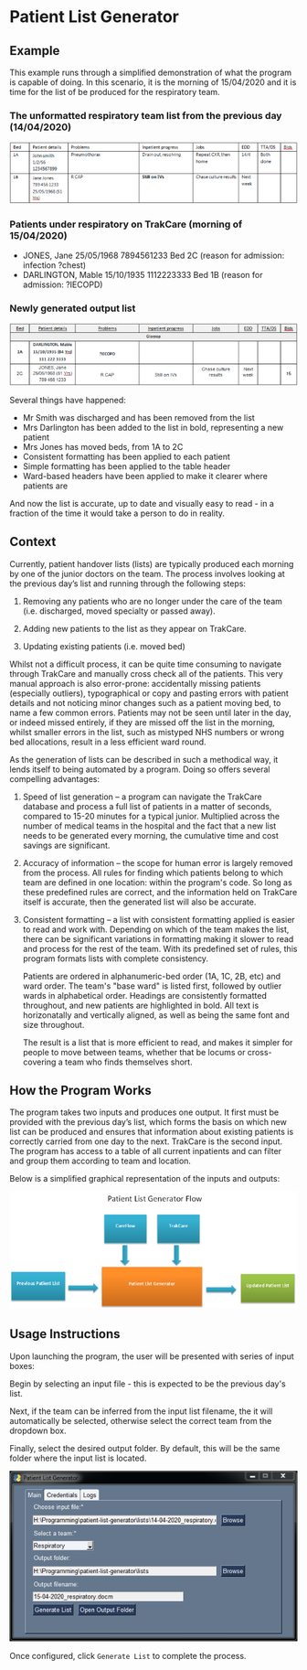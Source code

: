 # Patient List Generator

## Example

This example runs through a simplified demonstration of what the program is capable of doing. In this scenario, it is the morning of 15/04/2020 and it is time for the list of be produced for the respiratory team.

### The unformatted respiratory team list from the previous day (14/04/2020)

![Unformatted input list](https://github.com/mfreeborn/patient-list-generator/blob/master/images/unformatted-list-example.png?raw=true)

### Patients under respiratory on TrakCare (morning of 15/04/2020)

- JONES, Jane 25/05/1968 7894561233 Bed 2C (reason for admission: infection ?chest)
- DARLINGTON, Mable 15/10/1935 1112223333 Bed 1B (reason for admission: ?IECOPD)

### Newly generated output list

![Formatted and updated output list](https://github.com/mfreeborn/patient-list-generator/blob/master/images/formatted-list-example.png?raw=true)

Several things have happened:

- Mr Smith was discharged and has been removed from the list
- Mrs Darlington has been added to the list in bold, representing a new patient
- Mrs Jones has moved beds, from 1A to 2C
- Consistent formatting has been applied to each patient
- Simple formatting has been applied to the table header
- Ward-based headers have been applied to make it clearer where patients are

And now the list is accurate, up to date and visually easy to read - in a fraction of the time it would take a person to do in reality.

## Context

Currently, patient handover lists (lists) are typically produced each morning by one of the junior doctors on the team. The process involves looking at the previous day’s list and running through the following steps:

1. Removing any patients who are no longer under the care of the team (i.e. discharged, moved specialty or passed away).

2. Adding new patients to the list as they appear on TrakCare.

3. Updating existing patients (i.e. moved bed)

Whilst not a difficult process, it can be quite time consuming to navigate through TrakCare and manually cross check all of the patients. This very manual approach is also error-prone: accidentally missing patients (especially outliers), typographical or copy and pasting errors with patient details and not noticing minor changes such as a patient moving bed, to name a few common errors. Patients may not be seen until later in the day, or indeed missed entirely, if they are missed off the list in the morning, whilst smaller errors in the list, such as mistyped NHS numbers or wrong bed allocations, result in a less efficient ward round.

As the generation of lists can be described in such a methodical way, it lends itself to being automated by a program. Doing so offers several compelling advantages:

1. Speed of list generation – a program can navigate the TrakCare database and process a full list of patients in a matter of seconds, compared to 15-20 minutes for a typical junior. Multiplied across the number of medical teams in the hospital and the fact that a new list needs to be generated every morning, the cumulative time and cost savings are significant.

2. Accuracy of information – the scope for human error is largely removed from the process. All rules for finding which patients belong to which team are defined in one location: within the program's code. So long as these predefined rules are correct, and the information held on TrakCare itself is accurate, then the generated list will also be accurate.

3. Consistent formatting – a list with consistent formatting applied is easier to read and work with. Depending on which of the team makes the list, there can be significant variations in formatting making it slower to read and process for the rest of the team. With its predefined set of rules, this program formats lists with complete consistency.

   Patients are ordered in alphanumeric-bed order (1A, 1C, 2B, etc) and ward order. The team's "base ward" is listed first, followed by outlier wards in alphabetical order. Headings are consistently formatted throughout, and new patients are highlighted in bold. All text is horizonatally and vertically aligned, as well as being the same font and size throughout.

   The result is a list that is more efficient to read, and makes it simpler for people to move between teams, whether that be locums or cross-covering a team who finds themselves short.

## How the Program Works

The program takes two inputs and produces one output. It first must be provided with the previous day’s list, which forms the basis on which new list can be produced and ensures that information about existing patients is correctly carried from one day to the next. TrakCare is the second input. The program has access to a table of all current inpatients and can filter and group them according to team and location.

Below is a simplified graphical representation of the inputs and outputs:

![Flow](https://github.com/mfreeborn/patient-list-generator/blob/master/images/patient-list-flow.png?raw=true)

## Usage Instructions

Upon launching the program, the user will be presented with series of input boxes:

<!-- TODO: image of an empty "main" tab -->

Begin by selecting an input file - this is expected to be the previous day's list.

Next, if the team can be inferred from the input list filename, the it will automatically be selected, otherwise select the correct team from the dropdown box.

Finally, select the desired output folder. By default, this will be the same folder where the input list is located.

<!-- TODO: redo this screenshot without the now-deprecated `Credentials` tab -->

![Configuring Settings](https://github.com/mfreeborn/patient-list-generator/blob/master/images/list-settings.png?raw=true)

Once configured, click `Generate List` to complete the process.
